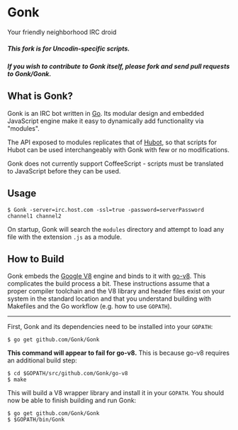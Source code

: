 Gonk
====

Your friendly neighborhood IRC droid

##### This fork is for Uncodin-specific scripts.

##### If you wish to contribute to Gonk itself, please fork and send pull requests to Gonk/Gonk.

## What is Gonk?

Gonk is an IRC bot written in [Go](http://golang.org). Its modular design and embedded JavaScript engine make it easy to dynamically add functionality via "modules".

The API exposed to modules replicates that of [Hubot](http://github.com/github/hubot), so that scripts for Hubot can be used interchangeably with Gonk with few or no modifications.

Gonk does not currently support CoffeeScript - scripts must be translated to JavaScript before they can be used.

## Usage

```
$ Gonk -server=irc.host.com -ssl=true -password=serverPassword channel1 channel2
```

On startup, Gonk will search the `modules` directory and attempt to load any file with the extension `.js` as a module.

## How to Build

Gonk embeds the [Google V8](https://code.google.com/p/v8/) engine and binds to it with [go-v8](http://github.com/Gonk/go-v8). This complicates the build process a bit. These instructions assume that a proper compiler toolchain and the V8 library and header files exist on your system in the standard location and that you understand building with Makefiles and the Go workflow (e.g. how to use `GOPATH`).

---

First, Gonk and its dependencies need to be installed into your `GOPATH`:

```
$ go get github.com/Gonk/Gonk
```

**This command will appear to fail for go-v8.** This is because go-v8 requires an additional build step:

```
$ cd $GOPATH/src/github.com/Gonk/go-v8
$ make
```

This will build a V8 wrapper library and install it in your `GOPATH`. You should now be able to finish building and run Gonk:

```
$ go get github.com/Gonk/Gonk
$ $GOPATH/bin/Gonk
```
